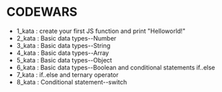 # CODEWARS

* 1_kata : create your first JS function and print "Helloworld!"
* 2_kata : Basic data types--Number
* 3_kata : Basic data types--String
* 4_kata : Basic data types--Array
* 5_kata : Basic data types--Object
* 6_kata : Basic data types--Boolean and conditional statements if..else
* 7_kata : if..else and ternary operator
* 8_kata : Conditional statement--switch


